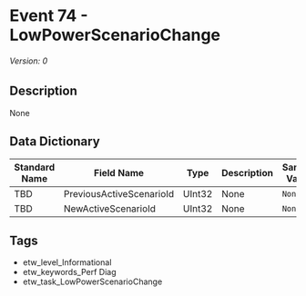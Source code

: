 # Event 74 - LowPowerScenarioChange
###### Version: 0

## Description
None

## Data Dictionary
|Standard Name|Field Name|Type|Description|Sample Value|
|---|---|---|---|---|
|TBD|PreviousActiveScenarioId|UInt32|None|`None`|
|TBD|NewActiveScenarioId|UInt32|None|`None`|

## Tags
* etw_level_Informational
* etw_keywords_Perf Diag
* etw_task_LowPowerScenarioChange